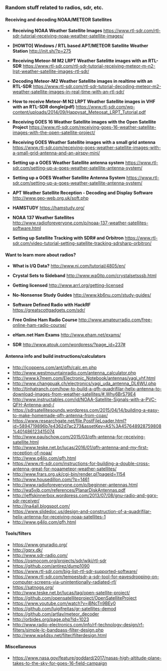 ### Random stuff related to radios, sdr, etc.


#### Receiving and decoding NOAA/METEOR Satellites

- **Receiving NOAA Weather Satellite Images**
  https://www.rtl-sdr.com/rtl-sdr-tutorial-receiving-noaa-weather-satellite-images/

- **[HOWTO] Windows / RTL based APT/METEOR Satellite Weather Station**
  http://init.sh/?p=275

- **Receiving Meteor-M M2 LRPT Weather Satelitte images with an RTL-SDR**
  https://www.rtl-sdr.com/rtl-sdr-tutorial-receiving-meteor-m-n2-lrpt-weather-satellite-images-rtl-sdr/

- **Decoding Meteor-M2 Weather Satellite images in realtime with an RTL-SDR**
  https://www.rtl-sdr.com/rtl-sdr-tutorial-decoding-meteor-m2-weather-satellite-images-in-real-time-with-an-rtl-sdr/

- **How to receive Meteor-M N2 LRPT Weather Satellite images in VHF with an RTL-SDR dongle(pdf)**
  https://www.rtl-sdr.com/wp-content/uploads/2014/09/Happysat_Meteosat_LRPT_Tutorial.pdf

- **Receiving GOES 16 Weather Satellite images with the Open Satellite Project**
  https://www.rtl-sdr.com/receiving-goes-16-weather-satellite-images-with-the-open-satellite-project/

- **Receiving GOES Weather Satellite images with a small grid antenna**
  https://www.rtl-sdr.com/receiving-goes-weather-satellite-images-with-a-small-grid-antenna-and-an-airspy-mini/

- **Setting up a GOES Weather Satellite antenna system**
  https://www.rtl-sdr.com/setting-up-a-goes-weather-satellite-antenna-system/

- **Setting up a GOES Weather Satellite Antenna System**
  https://www.rtl-sdr.com/setting-up-a-goes-weather-satellite-antenna-system/

- **APT Weather Satellite Reception - Decoding and Display Software**
  http://www.geo-web.org.uk/soft.php

- **HAMSTUDY**
  https://hamstudy.org/

- **NOAA 137 Weather Satellites**
  http://www.radioforeveryone.com/p/noaa-137-weather-satellites-software.html

- **Setting up Satellite Tracking with SDR# and Orbitron**
  https://www.rtl-sdr.com/video-tutorial-setting-satellite-tracking-sdrsharp-orbitron/

#### Want to learn more about radios?

- **What is I/Q Data?**
  http://www.ni.com/tutorial/4805/en/

- **Crystal Sets to Sideband**
  http://www.wa0itp.com/crystalsetsssb.html

- **Getting licensed**
  http://www.arrl.org/getting-licensed

- **No-Nonsense Study Guides**
  http://www.kb6nu.com/study-guides/

- **Software Defined Radio with HackRF**
  https://greatscottgadgets.com/sdr/

- **Free Online Ham Radio Course**
  http://www.amateurradio.com/free-online-ham-radio-course/

- **eHam.net Ham Exams**
  http://www.eham.net/exams/

- **SDR**
  http://www.atouk.com/wordpress/?page_id=237#


#### Antenna info and build instructions/calculators

- http://jcoppens.com/ant/qfh/calc.en.php
- http://www.westmountainradio.com/antenna_calculator.php
- http://www.k7mem.com/Electronic_Notebook/antennas/yagi_vhf.html
- http://www.changpuak.ch/electronics/yagi_uda_antenna_DL6WU.php
- http://tinhatranch.com/how-to-build-a-qfh-quadrifilar-helix-antenna-to-download-images-from-weather-satellites/#.Why6BrS79E4
- http://www.instructables.com/id/NOAA-Satellite-Signals-with-a-PVC-QFH-Antenna-and-/
- https://sdrsatellitesounds.wordpress.com/2015/04/14/building-a-easy-to-make-homemade-qfh-antenna-from-coax/
- https://www.researchgate.net/file.PostFileLoader.html?id=5894719896b7e4362d7ac273&assetKey=AS%3A457648928759808%401486123415074
- http://www.paulschow.com/2015/03/qfh-antenna-for-receiving-satellite.html
- http://www.teske.net.br/lucas/2016/01/qfh-antenna-and-my-first-reception-of-noaa/
- http://www.g4ilo.com/qfh.html
- https://www.rtl-sdr.com/instructions-for-building-a-double-cross-antenna-great-for-noaameteor-weather-satellites/
- http://www.frars.org.uk/cgi-bin/render.pl?pageid=1154
- http://www.housedillon.com/?p=1461
- http://www.radioforeveryone.com/p/beginner-antennas.html
- http://wa5vjb.com/references/PlanarDiskAntennas.pdf
- http://jeffskinnerbox.wordpress.com/2013/07/08/gnu-radio-and-gqrx-sdr-receiver/
- http://lna4all.blogspot.com/
- https://www.slidedoc.us/design-and-construction-of-a-quadrifilar-helix-antenna-for-receiving-noaa-satellites-1
- http://www.g4ilo.com/qfh.html

#### Tools/filters

- https://www.gnuradio.org/
- http://gqrx.dk/
- http://www.sdr-radio.com/
- https://osmocom.org/projects/sdr/wiki/rtl-sdr
- https://github.com/antirez/dump1090
- https://www.rtl-sdr.com/big-list-rtl-sdr-supported-software/
- https://www.rtl-sdr.com/tempestsdr-a-sdr-tool-for-eavesdropping-on-computer-screens-via-unintentionally-radiated-rf/
- https://satnogs.org/
- http://www.teske.net.br/lucas/tag/open-satellite-project/
- https://github.com/opensatelliteproject/OpenSatelliteProject
- https://www.youtube.com/watch?v=jBNcTn9BEy0
- https://github.com/luigifreitas/gr-satellites-demod
- https://github.com/artlav/meteor_decoder
- http://orbides.org/page.php?id=1023
- http://www.radio-electronics.com/info/rf-technology-design/rf-filters/simple-lc-bandpass-filter-design.php
- http://www.wa4dsy.net/filter/filterdesign.html


#### Miscellaneous

- https://www.nasa.gov/feature/goddard/2017/nasas-high-altitude-plane-takes-to-the-sky-for-goes-16-field-campaign
